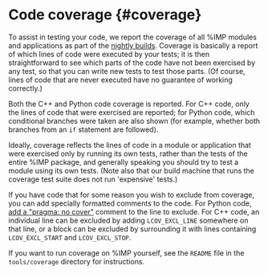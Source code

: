 Code coverage {#coverage}
=============

To assist in testing your code, we report the coverage of all %IMP modules
and applications as part of the
[nightly builds](https://integrativemodeling.org/nightly/results/).
Coverage is basically a report of which lines of code were executed by your
tests; it is then straightforward to see which parts of the code have not
been exercised by any test, so that you can write new tests to test those
parts. (Of course, lines of code that are never executed
have no guarantee of working correctly.)

Both the C++ and Python code coverage is reported. For C++ code, only the
lines of code that were exercised are reported; for Python code, which
conditional branches were taken are also shown (for example, whether both
branches from an `if` statement are followed).

Ideally, coverage reflects the lines of code in a module or application
that were exercised only by running its own tests, rather than the tests of the
entire %IMP package, and generally speaking you should try to test a module
using its own tests. (Note also that our build machine that runs the coverage
test suite does not run 'expensive' tests.)

If you have code that for some reason you wish to exclude from coverage,
you can add specially formatted comments to the code. For Python code,
[add a "pragma: no cover"](http://nedbatchelder.com/code/coverage/excluding.html)
comment to the line to exclude. For C++ code, an individual line can be excluded
by adding `LCOV_EXCL_LINE` somewhere on that line, or a block can be excluded
by surrounding it with lines containing `LCOV_EXCL_START` and `LCOV_EXCL_STOP`.

If you want to run coverage on %IMP yourself, see the `README` file in
the `tools/coverage` directory for instructions.
